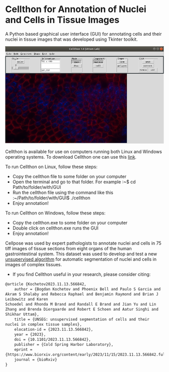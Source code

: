 # Cellthon for Annotation of Nuclei and Cells in Tissue Images

A Python based graphical user interface (GUI) for annotating cells and their nuclei in tissue images that was developed using Tkinter toolkit.

![Linux Cellthon](content/cellthon.png)

Cellthon is available for use on computers running both Linux and Windows operating systems. To download Cellthon one can use this [link](https://drive.google.com/drive/folders/17shzTjL1k8ijDkJE2-bZxgQPuZI2Hv5n?usp=sharing).

To run Cellthon on Linux, follow these steps:
* Copy the cellthon file to some folder on your computer
* Open the terminal and go to that folder. For example :~$ cd Path/to/folder/with/GUI
* Run the cellthon file using the command like this :~/Path/to/folder/with/GUI$ ./cellthon
* Enjoy annotation!

To run Cellthon on Windows, follow these steps:
* Copy the cellthon.exe to some folder on your computer
* Double click on cellthon.exe runs the GUI
* Enjoy annotation!

Cellpose was used by expert pathologists to annotate nuclei and cells in 75 tiff images of tissue sections from eight organs of the human gastrointestinal system. This dataset was used to develop and test a new [unsupervised algorithm](https://www.biorxiv.org/content/10.1101/2023.11.13.566842v1) for automatic segmentation of nuclei and cells in images of complex tissues.

* If you find Cellthon useful in your research, please consider citing:
```
@article {Kochetov2023.11.13.566842,
	author = {Bogdan Kochetov and Phoenix Bell and Paulo S Garcia and Akram S Shalaby and Rebecca Raphael and Benjamin Raymond and Brian J Leibowitz and Karen
Schoedel and Rhonda M Brand and Randall E Brand and Jian Yu and Lin Zhang and Brenda Diergaarde and Robert E Schoen and Aatur Singhi and Shikhar Uttam},
	title = {UNSEG: unsupervised segmentation of cells and their nuclei in complex tissue samples},
	elocation-id = {2023.11.13.566842},
	year = {2023},
	doi = {10.1101/2023.11.13.566842},
	publisher = {Cold Spring Harbor Laboratory},
	eprint = {https://www.biorxiv.org/content/early/2023/11/15/2023.11.13.566842.full.pdf},
	journal = {bioRxiv}
}
```
